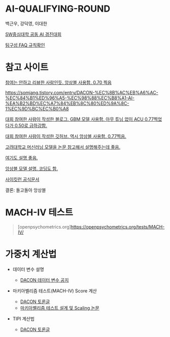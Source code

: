 # AI-QUALIFYING-ROUND


백근우, 강덕영, 이대한

[SW중심대학 공동 AI 경진대회](https://dacon.io/competitions/official/235902/overview/description)

[팀구성 FAQ 규칙확인](https://dacon.io/competitions/official/235902/team)

# 참고 사이트
[참여는 안하고 리뷰한 사람인듯. 앙상블 사용함. 0.70 찍음](https://continuous-development.tistory.com/247)

https://somjang.tistory.com/entry/DACON-%EC%8B%AC%EB%A6%AC-%EC%84%B1%ED%96%A5-%EC%98%88%EC%B8%A1-AI-%EA%B2%BD%EC%A7%84%EB%8C%80%ED%9A%8C-1%EC%9D%BC%EC%B0%A8

[대회 참여한 사람이 작성한 블로그. GBM 모델 사용함. 아무 튜닝 없이 ACU 0.77찍었다가 0.50로 급하강함.](https://somjang.tistory.com/entry/DACON-%EC%8B%AC%EB%A6%AC-%EC%84%B1%ED%96%A5-%EC%98%88%EC%B8%A1-AI-%EA%B2%BD%EC%A7%84%EB%8C%80%ED%9A%8C-1%EC%9D%BC%EC%B0%A8)

[대회 참여한 사람이 작성한 깃허브. 역시 앙상블 사용함. 0.77찍음.](https://github.com/ineed-coffee/vote_prediction_from_Machiavellism_test)

[고려대학교 머신러닝 모델을 논문 참고해서 설명해주는데 좋음.](https://www.youtube.com/channel/UCPq01cgCcEwhXl7BvcwIQyg)

[여기도 설명 좋음.](https://www.youtube.com/channel/UCueLU1pCvFlM8Y8sth7a6RQ)

[앙상블 모델 설명. 코딩도 함.](https://www.youtube.com/watch?v=5PX1ivMiLMA)

[사이킷런 공식문서](https://scikit-learn.org/stable/)

결론: 돌고돌아 앙상블 


# MACH-IV 테스트
> [openpsychometrics.org]https://openpsychometrics.org/tests/MACH-IV/

# 가중치 계산법
+ 데이터 변수 설명
  + [DACON 데이터 변수 공지](https://dacon.io/competitions/official/235902/talkboard/406661?page=1&dtype=recent)

+ 마키아벨리즘 테스트(MACH-IV) Score 계산 
  + [DACON 토론글](https://www.dacon.io/competitions/open/235647/talkboard/401557)
  + [마키아벨리즘 테스트 설계 및 Scaling 논문](https://books.google.co.kr/books?hl=ko&lr=&id=d5tGBQAAQBAJ&oi=fnd&pg=PP1&dq=christie,+r.+%26+geis,+f.+(1970)+%22studies+in+machiavellianism%22.+ny:+academic+press&ots=rjnGCFNEz4&sig=-NC4NnXwKULOLO9J6zW_KqghfEI#v=onepage&q&f=false)

+ TIPI 계산법
  + [DACON 토론글](https://dacon.io/competitions/official/235647/talkboard/401589?page=1&dtype=recent&ptype=pub&fType)


